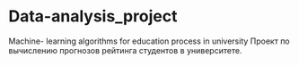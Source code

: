 # Data-analysis_project
Machine- learning algorithms for education process in university
Проект по вычислению прогнозов рейтинга студентов в университете.
